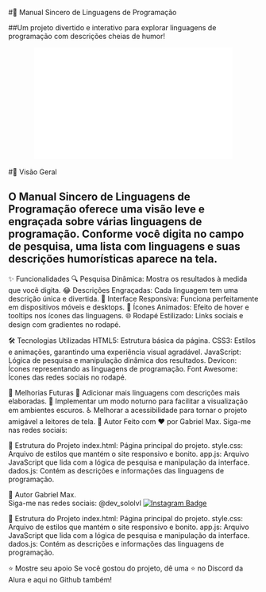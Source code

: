 #🎨 Manual Sincero de Linguagens de Programação

##Um projeto divertido e interativo para explorar linguagens de programação com descrições cheias de humor!

<p align="center"> <img src="HELLOWORLD.png" width="400px"> </p>

#📖 Visão Geral
## O Manual Sincero de Linguagens de Programação oferece uma visão leve e engraçada sobre várias linguagens de programação. Conforme você digita no campo de pesquisa, uma lista com linguagens e suas descrições humorísticas aparece na tela.

✨ Funcionalidades
🔍 Pesquisa Dinâmica: Mostra os resultados à medida que você digita.
😂 Descrições Engraçadas: Cada linguagem tem uma descrição única e divertida.
📱 Interface Responsiva: Funciona perfeitamente em dispositivos móveis e desktops.
🎨 Ícones Animados: Efeito de hover e tooltips nos ícones das linguagens.
🌐 Rodapé Estilizado: Links sociais e design com gradientes no rodapé.

🛠️ Tecnologias Utilizadas
HTML5: Estrutura básica da página.
CSS3: Estilos e animações, garantindo uma experiência visual agradável.
JavaScript: Lógica de pesquisa e manipulação dinâmica dos resultados.
Devicon: Ícones representando as linguagens de programação.
Font Awesome: Ícones das redes sociais no rodapé.

🚀 Melhorias Futuras
🔧 Adicionar mais linguagens com descrições mais elaboradas.
🌙 Implementar um modo noturno para facilitar a visualização em ambientes escuros.
♿ Melhorar a acessibilidade para tornar o projeto amigável a leitores de tela.
👤 Autor
Feito com ❤️ por Gabriel Max. Siga-me nas redes sociais:


📂 Estrutura do Projeto
index.html: Página principal do projeto.
style.css: Arquivo de estilos que mantém o site responsivo e bonito.
app.js: Arquivo JavaScript que lida com a lógica de pesquisa e manipulação da interface.
dados.js: Contém as descrições e informações das linguagens de programação.

👤 Autor Gabriel Max.  
Siga-me nas redes sociais: @dev_sololvl [![Instagram Badge](https://img.shields.io/badge/-dev_sololvl-purple?style=flat-square&logo=instagram&logoColor=white&link=https://www.instagram.com/dev_sololvl?utm_source=qr&igsh=Y2ZoaTc2aTV1b2s0)](https://www.instagram.com/dev_sololvl?utm_source=qr&igsh=Y2ZoaTc2aTV1b2s0)


📂 Estrutura do Projeto
index.html: Página principal do projeto.
style.css: Arquivo de estilos que mantém o site responsivo e bonito.
app.js: Arquivo JavaScript que lida com a lógica de pesquisa e manipulação da interface.
dados.js: Contém as descrições e informações das linguagens de programação.

⭐️ Mostre seu apoio
Se você gostou do projeto, dê uma ⭐️ no Discord da Alura e aqui no Github também! 
